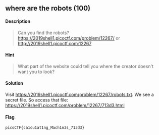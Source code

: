 ## where are the robots (100)

#### Description
> Can you find the robots? https://2019shell1.picoctf.com/problem/12267/ or http://2019shell1.picoctf.com:12267

#### Hint
> What part of the website could tell you where the creator doesn't want you to look?

#### Solution
Visit https://2019shell1.picoctf.com/problem/12267/robots.txt.
We see a secret file. So access that file:
https://2019shell1.picoctf.com/problem/12267/713d3.html

#### Flag
`picoCTF{ca1cu1at1ng_Mach1n3s_713d3}`